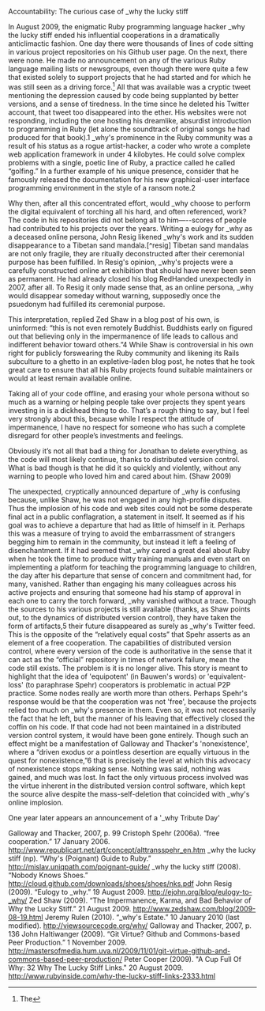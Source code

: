 

Accountability: The curious case of _why the lucky stiff

In August 2009, the enigmatic Ruby programming language hacker \_why the lucky stiff ended his influential cooperations in a dramatically anticlimactic fashion. One day there were thousands of lines of code sitting in various project repositories on his Github user page. On the next, there were none. He made no announcement on any of the various Ruby language mailing lists or newsgroups, even though there were quite a few that existed solely to support projects that he had started and for which he was still seen as a driving force.[^1] All that was available was a cryptic tweet mentioning the depression caused by code being supplanted by better versions, and a sense of tiredness. In the time since he deleted his Twitter account, that tweet too disappeared into the ether. His websites were not responding, including the one hosting his dreamlike, absurdist introduction to programming in Ruby (let alone the soundtrack of original songs he had produced for that book).1 \_why's prominence in the Ruby community was a result of his status as a rogue artist-hacker, a coder who wrote a complete web application framework in under 4 kilobytes. He could solve complex problems with a single, poetic line of Ruby, a practice called he called “golfing.”  In a further example of his unique presence, consider that he famously released the documentation for his new graphical-user interface programming environment in the style of a ransom note.2

[^1]: The

Why then, after all this concentrated effort, would \_why choose to perform the digital equivalent of torching all his hard, and often referenced, work? The code in his repositories did not belong all to him—--scores of people had contributed to his projects over the years. Writing a eulogy for \_why as a deceased online persona, John Resig likened \_why's work and its sudden disappearance to a Tibetan sand mandala.[^resig] Tibetan sand mandalas are not only fragile, they are ritually deconstructed after their ceremonial purpose has been fulfilled. In Resig's opinion, \_why's projects were a carefully constructed online art exhibition that should have never been seen as permanent. He had already closed his blog RedHanded unexpectedly in 2007, after all. To Resig it only made sense that, as an online persona, _why would disappear someday without warning, supposedly once the psuedonym had fulfilled its ceremonial purpose.

This interpretation, replied Zed Shaw in a blog post of his own, is uninformed: “this is not even remotely Buddhist. Buddhists early on figured out that believing only in the impermanence of life leads to callous and indifferent behavior toward others.”4 While Shaw is controversial in his own right for publicly forswearing the Ruby community and likening its Rails subculture to a ghetto in an expletive-laden blog post, he notes that he took great care to ensure that all his Ruby projects found suitable maintainers or would at least remain available online.

  Taking all of your code offline, and erasing your whole persona without so much as a warning or helping people take over projects they spent years investing in is a dickhead thing to do. That’s a rough thing to say, but I feel very strongly about this, because while I respect the attitude of impermanence, I have no respect for someone who has such a complete disregard for other people’s investments and feelings.

  Obviously it’s not all that bad a thing for Jonathan to delete everything, as the code will most likely continue, thanks to distributed version control. What is bad though is that he did it so quickly and violently, without any warning to people who loved him and cared about him. (Shaw 2009)

The unexpected, cryptically announced departure of \_why is confusing because, unlike Shaw, he was not engaged in any high-profile disputes. Thus the implosion of his code and web sites could not be some desperate final act in a public conflagration, a statement in itself. It seemed as if his goal was to achieve a departure that had as little of himself in it. Perhaps this was a measure of trying to avoid the embarrassment of strangers begging him to remain in the community, but instead it left a feeling of disenchantment. If it had seemed that \_why cared a great deal about Ruby when he took the time to produce witty training manuals and even start on implementing a platform for teaching the programming language to children, the day after his departure that sense of concern and commitment had, for many, vanished. Rather than engaging his many colleagues across his active projects and ensuring that someone had his stamp of approval in each one to carry the torch forward, \_why vanished without a trace. Though the sources to his various projects is still available (thanks, as Shaw points out, to the dynamics of distributed version control), they have taken the form of artifacts,5 their future disappeared as surely as \_why's Twitter feed. This is the opposite of the “relatively equal costs” that Spehr asserts as an element of a free cooperation. The capabilities of distributed version control, where every version of the code is authoritative in the sense that it can act as the “official” repository in times of network failure, mean the code still exists. The problem is it is no longer alive. This story is meant to highlight that the idea of 'equipotent' (in Bauwen's words) or 'equivalent-loss' (to paraphrase Spehr) cooperators is problematic in actual P2P practice. Some nodes really are worth more than others. Perhaps Spehr's response would be that the cooperation was not 'free', because the projects relied too much on \_why's presence in them. Even so, it was not necessarily the fact that he left, but the manner of his leaving that effectively closed the coffin on his code. If that code had not been maintained in a distributed version control system, it would have been gone entirely. Though such an effect might be a manifestation of Galloway and Thacker's 'nonexistence', where a “driven exodus or a pointless desertion are equally virtuous in the quest for nonexistence,”6 that is precisely the level at which this advocacy of nonexistence stops making sense. Nothing was said, nothing was gained, and much was lost. In fact the only virtuous process involved was the virtue inherent in the distributed version control software, which kept the source alive despite the mass-self-deletion that coincided with \_why's online implosion.

One year later appears an announcement of a '\_why Tribute Day'


Galloway and Thacker, 2007, p. 99
Cristoph Spehr (2006a). “free cooperation.” 17 January 2006. <http://www.republicart.net/art/concept/alttransspehr_en.htm>
_why the lucky stiff (np). “Why's (Poignant) Guide to Ruby.” <http://mislav.uniqpath.com/poignant-guide/>
_why the lucky stiff (2008). “Nobody Knows Shoes.” <http://cloud.github.com/downloads/shoes/shoes/nks.pdf>
John Resig (2009). “Eulogy to _why.” 19 August 2009. <http://ejohn.org/blog/eulogy-to-_why/>
Zed Shaw (2009). “The Impermanence, Karma, and Bad Behavior of Why the Lucky Stiff.” 21 August 2009. <http://www.zedshaw.com/blog/2009-08-19.html>
Jeremy Rulen (2010). “_why's Estate.” 10 January 2010 (last modified). <http://viewsourcecode.org/why/>
Galloway and Thacker, 2007, p. 136
John Haltiwanger (2009). “Git Virtue? Github and Commons-based Peer Production.” 1 November 2009. <http://mastersofmedia.hum.uva.nl/2009/11/01/git-virtue-github-and-commons-based-peer-production/>
Peter Cooper (2009). "A Cup Full Of Why: 32 Why The Lucky Stiff Links." 20 August 2009. <http://www.rubyinside.com/why-the-lucky-stiff-links-2333.html>

